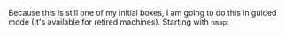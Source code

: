 Because this is still one of my initial boxes, I am going to do this in guided mode (It's available for retired machines).
Starting with `nmap`:
```

```